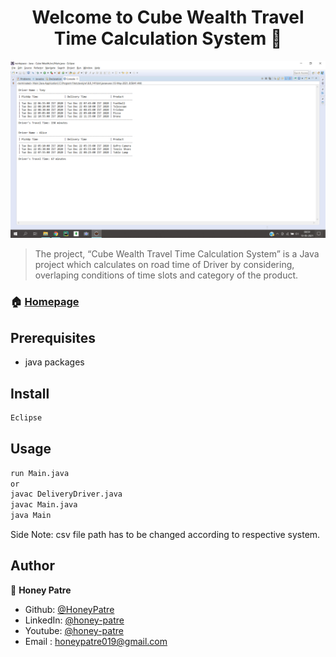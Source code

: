 <h1 align="center">Welcome to Cube Wealth Travel Time Calculation System 👋</h1>

![Sample](Output.png)

> The project, “Cube Wealth Travel Time Calculation System” is a Java project which calculates on road time of Driver by considering, overlaping conditions of time slots and category of the product.

### 🏠 [Homepage](https://github.com/HoneyPatre)

## Prerequisites

- java packages

## Install

```sh
Eclipse
```

## Usage

```sh
run Main.java
or
javac DeliveryDriver.java
javac Main.java
java Main
```
Side Note: csv file path has to be changed according to respective system.

## Author

👤 **Honey Patre**

* Github: [@HoneyPatre](https://github.com/HoneyPatre)
* LinkedIn: [@honey-patre](https://linkedin.com/in/honey-patre-b87591178)
* Youtube: [@honey-patre](https://www.youtube.com/channel/UCVFMjbTF1qmD3YrABDjc40Q)
* Email    :  honeypatre019@gmail.com

